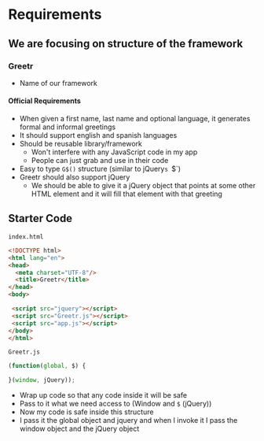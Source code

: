 # Requirements
## We are focusing on structure of the framework

### Greetr
* Name of our framework

#### Official Requirements
* When given a first name, last name and optional language, it generates formal and informal greetings
* It should support english and spanish languages
* Should be reusable library/framework
    - Won't interfere with any JavaScript code in my app
    - People can just grab and use in their code
* Easy to type `G$()` structure (similar to jQuery`s `$`)
* Greetr should also support jQuery
    - We should be able to give it a jQuery object that points at some other HTML element and it will fill that element with that greeting

## Starter Code

`index.html`

```html
<!DOCTYPE html>
<html lang="en">
<head>
  <meta charset="UTF-8"/>
  <title>Greetr</title>
</head>
<body>

 <script src="jquery"></script>
 <script src="Greetr.js"></script>
 <script src="app.js"></script>
</body>
</html>
```

`Greetr.js`

```js
(function(global, $) {

}(window, jQuery));
```

* Wrap up code so that any code inside it will be safe
* Pass to it what we need access to (Window and `$` (jQuery))
* Now my code is safe inside this structure
* I pass it the global object and jquery and when I invoke it I pass the window object and the jQuery object
